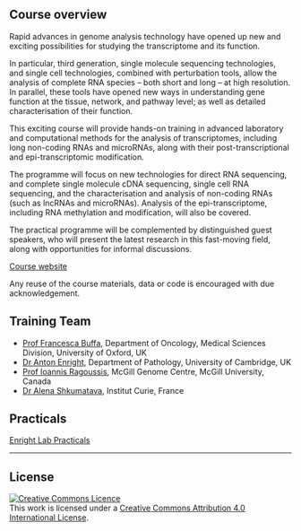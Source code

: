 ## Course overview

Rapid advances in genome analysis technology have opened up new and exciting possibilities for studying the transcriptome and its function.

In particular, third generation, single molecule sequencing technologies, and single cell technologies, combined with perturbation tools, allow the analysis of complete RNA species – both short and long – at high resolution. In parallel, these tools have opened new ways in understanding gene function at the tissue, network, and pathway level; as well as detailed characterisation of their function.

This exciting course will provide hands-on training in advanced laboratory and computational methods for the analysis of transcriptomes, including long non-coding RNAs and microRNAs, along with their post-transcriptional and epi-transcriptomic modification.

The programme will focus on new technologies for direct RNA sequencing, and complete single molecule cDNA sequencing, single cell RNA sequencing, and the characterisation and analysis of non-coding RNAs (such as lncRNAs and microRNAs). Analysis of the epi-transcriptome, including RNA methylation and modification, will also be covered.

The practical programme will be complemented by distinguished guest speakers, who will present the latest research in this fast-moving field, along with opportunities for informal discussions.

[Course website](https://coursesandconferences.wellcomeconnectingscience.org/event/rna-transcriptomics-20230623/)

Any reuse of the course materials, data or code is encouraged with due acknowledgement.

## Training Team
- [Prof Francesca Buffa](https://www.oncology.ox.ac.uk/team/francesca-buffa), Department of Oncology, Medical Sciences Division, University of Oxford, UK
- [Dr Anton Enright](https://www.path.cam.ac.uk/directory/anton-enright), Department of Pathology, University of Cambridge, UK
- [Prof Ioannis Ragoussis](https://www.mcgillgenomecentre.ca/investigators/ioannis-ragoussis/), McGill Genome Centre, McGill University, Canada
- [Dr Alena Shkumatava](https://institut-curie.org/personne/alena-shkumatava), Institut Curie, France

## Practicals
[Enright Lab Practicals](https://github.com/EnrightLab/Courses-and-Practicals/tree/master/WTAC_RNA_Transcriptomics_2023)

******
## License
<a rel="license" href="http://creativecommons.org/licenses/by/4.0/"><img alt="Creative Commons Licence" style="border-width:0" src="https://i.creativecommons.org/l/by/4.0/88x31.png" /></a><br />This work is licensed under a <a rel="license" href="http://creativecommons.org/licenses/by/4.0/">Creative Commons Attribution 4.0 International License</a>.
